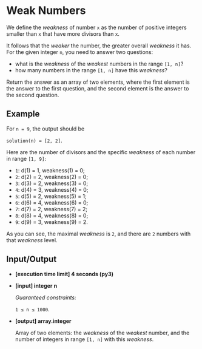 # Weak Numbers

We define the *weakness* of number `x` as the number of positive integers smaller than `x` that have more divisors than `x`.

It follows that the *weaker* the number, the greater overall *weakness* it has. For the given integer `n`, you need to answer two questions:

- what is the *weakness* of the *weakest* numbers in the range `[1, n]`?
- how many numbers in the range `[1, n]` have this *weakness*?

Return the answer as an array of two elements, where the first element is the answer to the first question, and the second element is the answer to the second question.

## Example

For `n = 9`, the output should be

`solution(n) = [2, 2]`.

Here are the number of divisors and the specific *weakness* of each number in range `[1, 9]`:

- `1`: d(1) = 1, weakness(1) = 0;
- `2`: d(2) = 2, weakness(2) = 0;
- `3`: d(3) = 2, weakness(3) = 0;
- `4`: d(4) = 3, weakness(4) = 0;
- `5`: d(5) = 2, weakness(5) = 1;
- `6`: d(6) = 4, weakness(6) = 0;
- `7`: d(7) = 2, weakness(7) = 2;
- `8`: d(8) = 4, weakness(8) = 0;
- `9`: d(9) = 3, weakness(9) = 2.

As you can see, the maximal *weakness* is `2`, and there are `2` numbers with that *weakness* level.

## Input/Output

- **[execution time limit] 4 seconds (py3)**

- **[input] integer n**

	*Guaranteed constraints:*

	`1 ≤ n ≤ 1000`.

- **[output] array.integer**

	Array of two elements: the *weakness* of the *weakest* number, and the number of integers in range `[1, n]` with this *weakness*.
